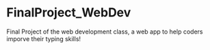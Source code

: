 # FinalProject_WebDev
Final Project of the web development class, a web app to help coders imporve their typing skills!
